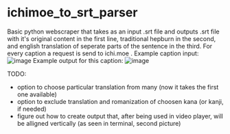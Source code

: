 # ichimoe_to_srt_parser

Basic python webscraper that takes as an input .srt file and outputs .srt file with it's original content in the first line, traditional hepburn in the second, and english translation of seperate parts of the sentence in the third. For every caption a request is send to ichi.moe . 
Example caption input:
![image](https://user-images.githubusercontent.com/79915906/137600457-3c972811-cbad-41fc-9610-11b5422987e2.png)
Example output for this caption:
![image](https://user-images.githubusercontent.com/79915906/137600485-98c08b87-2df6-46e3-bf68-4881196bad46.png)

TODO:
- option to choose particular translation from many (now it takes the first one available)
- option to exclude translation and romanization of choosen kana (or kanji, if needed)
- figure out how to create output that, after being used in video player, will be alligned vertically (as seen in terminal, second picture)
